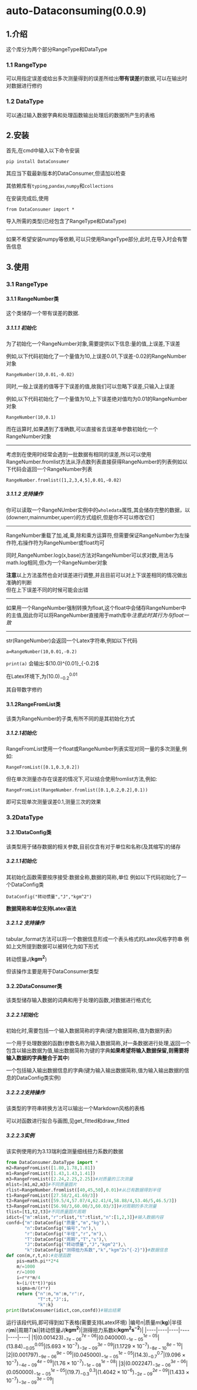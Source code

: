 # auto-Dataconsuming(0.0.9)
## 1.介绍
这个库分为两个部分RangeType和DataType
### 1.1 RangeType
可以用指定误差或给出多次测量得到的误差所给出**带有误差**的数据,可以在输出时对数据进行修约
### 1.2 DataType
可以通过输入数据字典和处理函数输出处理后的数据所产生的表格
## 2.安装
首先,在cmd中输入以下命令安装

`pip install DataConsumer`

其应当下载最新版本的DataConsumer,但请加以检查

其依赖库有`typing`,`pandas`,`numpy`和`collections`

在安装完成后,使用

`from DataConsumer import *`

导入所需的类型(已经包含了RangeType和DataType)

-----
如果不希望安装numpy等依赖,可以只使用RangeType部分,此时,在导入时会有警告信息
## 3.使用
### 3.1 RangeType
#### 3.1.1 RangeNumber类
这个类储存一个带有误差的数据.
##### 3.1.1.1 初始化
为了初始化一个RangeNumber对象,需要提供以下信息:量的值,上误差,下误差

例如,以下代码初始化了一个量值为10,上误差0.01,下误差-0.02的RangeNumber对象

`RangeNumber(10,0.01,-0.02)`

同时,一般上误差的值等于下误差的值,故我们可以忽略下误差,只输入上误差

例如,以下代码初始化了一个量值为10,上下误差绝对值均为0.01的RangeNumber对象

`RangeNumber(10,0.1)`

而在运算时,如果遇到了准确数,可以直接省去误差单参数初始化一个RangeNumber对象

----------
考虑到在使用时经常会遇到一批数据有相同的误差,所以可以使用RangeNumber.fromlist方法从浮点数列表直接获得RangeNumber的列表例如以下代码会返回一个RangeNumber列表

`RangeNumber.fromlist([1,2,3,4,5],0.01,-0.02)`

##### 3.1.1.2 支持操作
你可以读取一个RangeNUmber实例中的`wholedata`属性,其会储存完整的数据，以(downerr,mainnumber,uperr)的方式组织,但是你不可以修改它们

-----------
RangeNumber重载了加,减,乘,除和乘方运算符,但需要保证RangeNumber为左操作符,右操作符为RangeNumber或float均可

同时,RangeNumber.log(x,base)方法对RangeNumber可以求对数,用法与math.log相同,但x为一个RangeNumber对象

**注意**以上方法虽然也会对误差进行调整,并且目前可以对上下误差相同的情况做出准确的判断  
但在上下误差不同的时候可能会出错

-----------
如果用一个RangeNumber强制转换为float,这个float中会储存RangeNumber中的主值,因此你可以将RangeNumber直接用于math库中*注意此时其行为与float一致*

-----------
str(RangeNumber)会返回一个Latex字符串,例如以下代码

`a=RangeNumber(10,0.01,-0.2)`

`print(a)`
会输出:\$(10.0)^{0.01}_{-0.2}$

在Latex环境下,为$(10.0)^{0.01}_{-0.2}$

其自带数字修约
#### 3.1.2RangeFromList类
该类为RangeNumber的子类,有所不同的是其初始化方式
##### 3.1.2.1初始化
RangeFromList使用一个float或RangeNumber列表实现对同一量的多次测量,例如:

`RangeFromList([0.1,0.3,0.2])`

但在单次测量亦存在误差的情况下,可以结合使用fromlist方法,例如:

`RangeFromList(RangeNumber.fromlist([0.1,0.2,0.2],0.1))`

即可实现单次测量误差0.1,测量三次的效果

### 3.2DataType
#### 3.2.1DataConfig类
该类型用于储存数据的相关参数,目前仅含有对于单位和名称(及其缩写)的储存
##### 3.2.1.1初始化
其初始化函数需要按序接受:数据全称,数据的简称,单位 例如以下代码初始化了一个DataConfig类

`DataConfig("转动惯量","J","kgm^2")`

**数据简称和单位支持Latex语法**
##### 3.2.1.2 支持操作
tabular_format方法可以将一个数据信息形成一个表头格式的Latex风格字符串
例如上文所提到数据可以被转化为如下形式

转动惯量$J$($\mathbf{kgm^2}$)

但该操作主要是用于DataConsumer类型

#### 3.2.2DataConsumer类
该类型储存输入数据的词典和用于处理的函数,对数据进行格式化
##### 3.2.2.1初始化
初始化时,需要包括一个输入数据简称的字典(键为数据简称,值为数据列表)

一个用于处理数据的函数(参数名称为输入数据简称,对一条数据进行处理,返回一个包含以输出数据为值,输出数据简称为键的字典**如果希望将输入数据保留,则需要将输入数据的字典整合于其中**)

一个包括输入输出数据信息的字典(键为输入输出数据简称,值为输入输出数据的信息的DataConfig类实例)

##### 3.2.2.2支持操作
该类型的字符串转换方法可以输出一个Markdown风格的表格

可以对函数进行拟合与画图,见get_fitted和draw_fitted

##### 3.2.2.3实例
该实例使用的为3.13瑞利盘测量细线扭力系数的数据
```python
from DataConsumer.DataType import *
m2=RangeFromList([1.80,1.78,1.81])
m1=RangeFromList([1.43,1.43,1.41])
m3=RangeFromList([2.24,2.25,2.25])#对质量的三次测量
mlist=[m1,m2,m3]#不同质量圆片
rlist=RangeNumber.fromlist([40,45,50],0.01)#从已有数据得到半径
t1=RangeFromList([27.58/2,41.69/3])
t2=RangeFromList([59.5/4,57.07/4,62.41/4,58.88/4,53.46/5,46.5/3])
t3=RangeFromList([56.98/3,60.00/3,60.03/3])#对周期的多次测量
tlist=[t1,t2,t3]#不同质量圆片周期
idict={"m":mlist,"r":rlist,"t":tlist,"n":[1,2,3]}#输入数据内容
confd={"m":DataConfig("质量","m","kg"),\
       "n":DataConfig("编号","n"),\
       "r":DataConfig("半径","r","m"),\
       "T":DataConfig("周期","T","s"),\
       "J":DataConfig("转动惯量","J","kgm^2"),\
       "k":DataConfig("测得扭力系数","k","kgm^2s^{-2}")}#数据信息
def con(m,r,t,n):#处理函数
    pis=math.pi**2*4
    m/=1000
    r/=1000
    i=r*r*m/4
    k=(i/(t*t))*pis
    sigma=m/(r*r)
    return {"n":n,"m":m,"r":r,
            "T":t,"J":i,
            "k":k}
print(DataConsumer(idict,con,confd))#输出结果
```
运行该段代码,即可得到如下表格(需要支持Latex环境)
|编号$n$|质量$m$($\mathbf{kg}$)|半径$r$($\mathbf{m}$)|周期$T$($\mathbf{s}$)|转动惯量$J$($\mathbf{kgm^2}$)|测得扭力系数$k$($\mathbf{kgm^2s^{-2}}$)|
|----|----|----|----|----|----|
|1|$(0.001423)^{7e-06}_{-7e-06}$|$(0.040000)^{1e-05}_{-1e-05}$|$(13.84)^{0.05}_{-0.05}$|$(5.693\times 10^{ -7 })^{3e-09}_{-3e-09}$|$(1.1729\times 10^{ -7 })^{8e-10}_{-8e-10}$|        
|2|$(0.001797)^{9e-06}_{-9e-06}$|$(0.045000)^{1e-05}_{-1e-05}$|$(14.3)^{0.7}_{-0.7}$|$(9.096\times 10^{ -7 })^{4e-09}_{-4e-09}$|$(1.76\times 10^{ -7 })^{1e-08}_{-1e-08}$|
|3|$(0.002247)^{3e-06}_{-3e-06}$|$(0.050000)^{1e-05}_{-1e-05}$|$(19.7)^{0.3}_{-0.3}$|$(1.4042\times 10^{ -6 })^{2e-09}_{-2e-09}$|$(1.433\times 10^{ -7 })^{3e-09}_{-3e-09}$|




